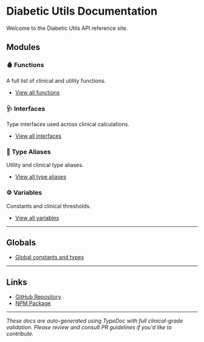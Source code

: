 # Diabetic Utils Documentation

Welcome to the Diabetic Utils API reference site.

## Modules

### 🩸 Functions

A full list of clinical and utility functions.

- [View all functions](functions)

### 🩺 Interfaces

Type interfaces used across clinical calculations.

- [View all interfaces](interfaces)

### 🔬 Type Aliases

Utility and clinical type aliases.

- [View all type aliases](type-aliases)

### ⚙️ Variables

Constants and clinical thresholds.

- [View all variables](variables)

---

## Globals

- [Global constants and types](globals.md)

---

## Links

- [GitHub Repository](https://github.com/marklearst/diabetic-utils)
- [NPM Package](https://www.npmjs.com/package/diabetic-utils)

---

_These docs are auto-generated using TypeDoc with full clinical-grade validation. Please review and consult PR guidelines if you'd like to contribute._